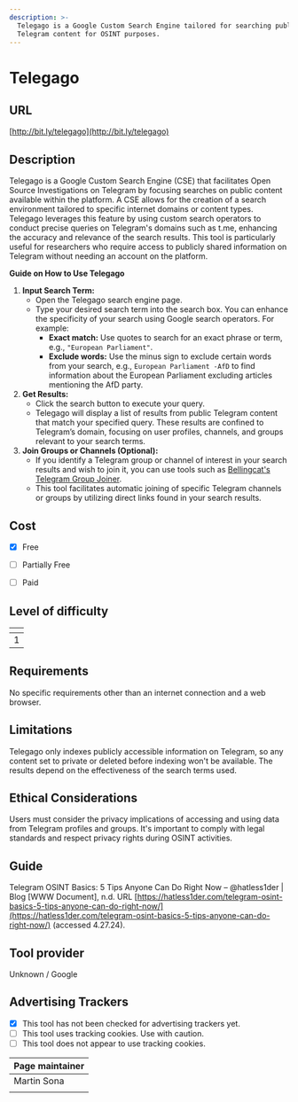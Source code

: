```yaml
---
description: >-
  Telegago is a Google Custom Search Engine tailored for searching public
  Telegram content for OSINT purposes.
---
```


# Telegago

## URL

[http://bit.ly/telegago](http://bit.ly/telegago)

## Description

Telegago is a Google Custom Search Engine (CSE) that facilitates Open Source Investigations on Telegram by focusing searches on public content available within the platform. A CSE allows for the creation of a search environment tailored to specific internet domains or content types. Telegago leverages this feature by using custom search operators to conduct precise queries on Telegram's domains such as t.me, enhancing the accuracy and relevance of the search results. This tool is particularly useful for researchers who require access to publicly shared information on Telegram without needing an account on the platform.

**Guide on How to Use Telegago**

1. **Input Search Term:**
   * Open the Telegago search engine page.
   * Type your desired search term into the search box. You can enhance the specificity of your search using Google search operators. For example:
     * **Exact match:** Use quotes to search for an exact phrase or term, e.g., `"European Parliament"`.
     * **Exclude words:** Use the minus sign to exclude certain words from your search, e.g., `European Parliament -AfD` to find information about the European Parliament excluding articles mentioning the AfD party.&#x20;
2. **Get Results:**
   * Click the search button to execute your query.
   * Telegago will display a list of results from public Telegram content that match your specified query. These results are confined to Telegram’s domain, focusing on user profiles, channels, and groups relevant to your search terms.
3. **Join Groups or Channels (Optional):**
   * If you identify a Telegram group or channel of interest in your search results and wish to join it, you can use tools such as [Bellingcat's Telegram Group Joiner](https://github.com/bellingcat/telegram-group-joiner).
   * This tool facilitates automatic joining of specific Telegram channels or groups by utilizing direct links found in your search results.

## Cost

* [x] Free
* [ ] Partially Free
* [ ] Paid



## Level of difficulty

<table><thead><tr><th data-type="rating" data-max="5"></th></tr></thead><tbody><tr><td>1</td></tr></tbody></table>

## Requirements

No specific requirements other than an internet connection and a web browser.

## Limitations

Telegago only indexes publicly accessible information on Telegram, so any content set to private or deleted before indexing won't be available. The results depend on the effectiveness of the search terms used.

## Ethical Considerations

Users must consider the privacy implications of accessing and using data from Telegram profiles and groups. It's important to comply with legal standards and respect privacy rights during OSINT activities.

## Guide

Telegram OSINT Basics: 5 Tips Anyone Can Do Right Now – @hatless1der | Blog \[WWW Document], n.d. URL [https://hatless1der.com/telegram-osint-basics-5-tips-anyone-can-do-right-now/](https://hatless1der.com/telegram-osint-basics-5-tips-anyone-can-do-right-now/) (accessed 4.27.24).

## Tool provider

Unknown / Google

## Advertising Trackers

* [x] This tool has not been checked for advertising trackers yet.
* [ ] This tool uses tracking cookies. Use with caution.
* [ ] This tool does not appear to use tracking cookies.

| Page maintainer |
| --------------- |
| Martin Sona     |
|                 |

